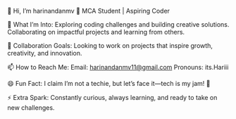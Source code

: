 👋 Hi, I’m harinandanmv
🌱 MCA Student | Aspiring Coder

👀 What I’m Into:
Exploring coding challenges and building creative solutions.
Collaborating on impactful projects and learning from others.

💞️ Collaboration Goals:
Looking to work on projects that inspire growth, creativity, and innovation.

📫 How to Reach Me:
Email: harinandanmv11@gmail.com
Pronouns: its.Hariii

😄 Fun Fact:
I claim I’m not a techie, but let’s face it—tech is my jam! 🚀

⚡ Extra Spark:
Constantly curious, always learning, and ready to take on new challenges.

<!---
HaRi-011/HaRi-011 is a ✨ special ✨ repository because its `README.md` (this file) appears on your GitHub profile.
You can click the Preview link to take a look at your changes.
--->
